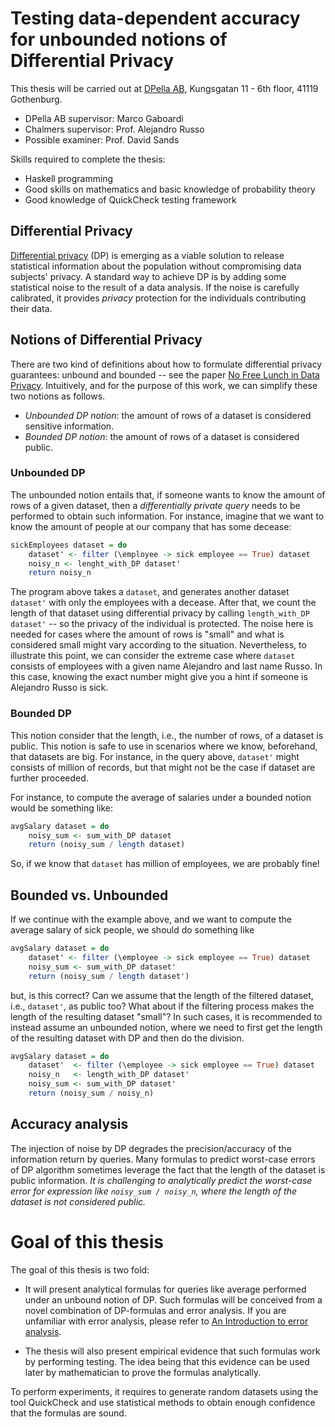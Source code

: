 # Testing data-dependent accuracy for unbounded notions of Differential Privacy

This thesis will be carried out at [DPella AB](www.dpella.io), Kungsgatan 11 -
6th floor, 41119 Gothenburg.

- DPella AB supervisor: Marco Gaboardi
- Chalmers supervisor: Prof. Alejandro Russo
- Possible examiner: Prof. David Sands

Skills required to complete the thesis:
- Haskell programming
- Good skills on mathematics and basic knowledge of probability theory
- Good knowledge of QuickCheck testing framework

## Differential Privacy

[Differential privacy](https://link.springer.com/chapter/10.1007/11681878_14)
(DP) is emerging as a viable solution to release statistical information about
the population without compromising data subjects' privacy. A standard way to
achieve DP is by adding some statistical noise to the result of a data analysis.
If the noise is carefully calibrated, it provides *privacy* protection for the
individuals contributing their data.

## Notions of Differential Privacy

There are two kind of definitions about how to formulate differential privacy
guarantees: unbound and bounded -- see the paper [No Free Lunch in Data
Privacy](http://www.cse.psu.edu/~duk17/papers/nflprivacy.pdf). Intuitively, and
for the purpose of this work, we can simplify these two notions as follows.

- *Unbounded DP notion*: the amount of rows of a dataset is considered sensitive
  information.
- *Bounded DP notion*: the amount of rows of a dataset is considered public.

### Unbounded DP

The unbounded notion entails that, if someone wants to know the amount of rows
of a given dataset, then a *differentially private query* needs to be performed
to obtain such information. For instance, imagine that we want to know the
amount of people at our company that has some decease:

```haskell
sickEmployees dataset = do
    dataset' <- filter (\employee -> sick employee == True) dataset
    noisy_n <- lenght_with_DP dataset'
    return noisy_n
```

The program above takes a `dataset`, and generates another dataset `dataset'`
with only the employees with a decease. After that, we count the length of that
dataset using differential privacy by calling `length_with_DP dataset'` -- so
the privacy of the individual is protected. The noise here is needed for cases
where the amount of rows is "small" and what is considered small might vary
according to the situation. Nevertheless, to illustrate this point, we can
consider the extreme case where `dataset` consists of employees with a given
name Alejandro and last name Russo. In this case, knowing the exact number might
give you a hint if someone is Alejandro Russo is sick.

### Bounded DP

This notion consider that the length, i.e., the number of rows, of a dataset is
public. This notion is safe to use in scenarios where we know, beforehand, that
datasets are big. For instance, in the query above, `dataset'` might consists of
million of records, but that might not be the case if dataset are further
proceeded.

For instance, to compute the average of salaries under a bounded notion would be
something like:

```haskell
avgSalary dataset = do
    noisy_sum <- sum_with_DP dataset
    return (noisy_sum / length dataset)
```

So, if we know that `dataset` has million of employees, we are probably fine!

## Bounded vs. Unbounded

If we continue with the example above, and we want to compute the average salary
of sick people, we should do something like

```haskell
avgSalary dataset = do
    dataset' <- filter (\employee -> sick employee == True) dataset
    noisy_sum <- sum_with_DP dataset'
    return (noisy_sum / length dataset')
```

but, is this correct? Can we assume that the length of the filtered dataset,
i.e., `dataset'`, as public too? What about if the filtering process makes the
length of the resulting dataset "small"? In such cases, it is recommended to
instead assume an unbounded notion, where we need to first get the length of the
resulting dataset with DP and then do the division.


```haskell
avgSalary dataset = do
    dataset'  <- filter (\employee -> sick employee == True) dataset
    noisy_n   <- length_with_DP dataset'
    noisy_sum <- sum_with_DP dataset'
    return (noisy_sum / noisy_n)
```

## Accuracy analysis

The injection of noise by DP degrades the precision/accuracy of the information
return by queries. Many formulas to predict worst-case errors of DP algorithm
sometimes leverage the fact that the length of the dataset is public
information. *It is challenging to analytically predict the worst-case error for
expression like `noisy_sum / noisy_n`, where the length of the dataset is not
considered public.*

# Goal of this thesis

The goal of this thesis is two fold:

* It will present analytical formulas for queries like average performed under
an unbound notion of DP. Such formulas will be conceived from a novel
combination of DP-formulas and error analysis. If you are unfamiliar with error
analysis, please refer to [An Introduction to error
analysis](https://www.niser.ac.in/sps/sites/default/files/basic_page/John%20R.%20Taylor%20-%20An%20Introduction%20to%20Error%20Analysis_%20The%20Study%20of%20Uncertainties%20in%20Physical%20Measurements-University%20Science%20Books%20(1997).pdf).

* The thesis will also present empirical evidence that such formulas work by
  performing testing. The idea being that this evidence can be used later by
  mathematician to prove the formulas analytically.

To perform experiments, it requires to generate random datasets using the tool
QuickCheck and use statistical methods to obtain enough confidence that the
formulas are sound.
